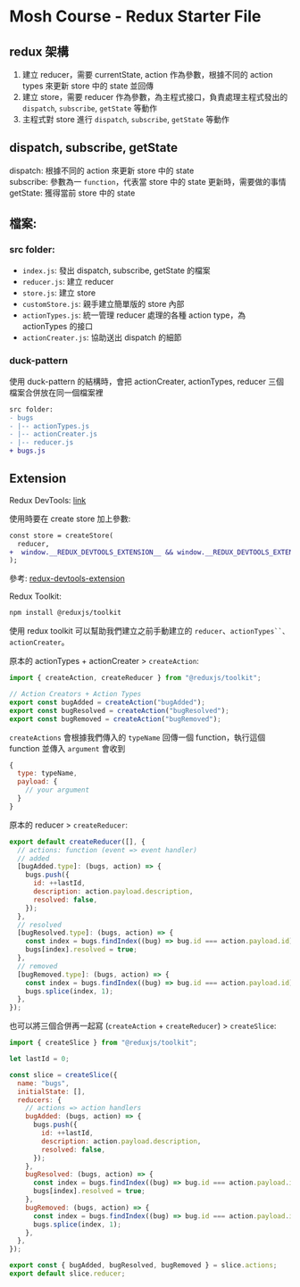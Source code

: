 # Mosh Course - Redux Starter File

## redux 架構
1. 建立 reducer，需要 currentState, action 作為參數，根據不同的 action types 來更新 store 中的 state 並回傳
2. 建立 store，需要 reducer 作為參數，為主程式接口，負責處理主程式發出的 `dispatch`, `subscribe`, `getState` 等動作
3. 主程式對 store 進行 `dispatch`, `subscribe`, `getState` 等動作

## dispatch, subscribe, getState
dispatch: 根據不同的 action 來更新 store 中的 state  
subscribe: 參數為一 `function`，代表當 store 中的 state 更新時，需要做的事情  
getState: 獲得當前 store 中的 state

## 檔案:
### src folder: 
+ `index.js`: 發出 dispatch, subscribe, getState 的檔案
+ `reducer.js`: 建立 reducer
+ `store.js`: 建立 store
+ `customStore.js`: 親手建立簡單版的 store 內部
+ `actionTypes.js`: 統一管理 reducer 處理的各種 action type，為 actionTypes 的接口
+ `actionCreater.js`: 協助送出 dispatch 的細節

### duck-pattern
使用 duck-pattern 的結構時，會把 actionCreater, actionTypes, reducer 三個檔案合併放在同一個檔案裡
```diff
src folder:
- bugs
- |-- actionTypes.js
- |-- actionCreater.js
- |-- reducer.js
+ bugs.js
```

## Extension
Redux DevTools: [link](https://chrome.google.com/webstore/detail/redux-devtools/lmhkpmbekcpmknklioeibfkpmmfibljd?hl=zh-TW)

使用時要在 create store 加上參數:
```diff
const store = createStore(
  reducer,
+  window.__REDUX_DEVTOOLS_EXTENSION__ && window.__REDUX_DEVTOOLS_EXTENSION__()
);
```
參考: [redux-devtools-extension](https://github.com/zalmoxisus/redux-devtools-extension#1-with-redux)

Redux Toolkit:
```bash
npm install @reduxjs/toolkit
```

使用 redux toolkit 可以幫助我們建立之前手動建立的 `reducer`、`actionTypes``、actionCreater`。

原本的 actionTypes + actionCreater > `createAction`: 
```js
import { createAction, createReducer } from "@reduxjs/toolkit";

// Action Creators + Action Types
export const bugAdded = createAction("bugAdded");
export const bugResolved = createAction("bugResolved");
export const bugRemoved = createAction("bugRemoved");
```
`createActions` 會根據我們傳入的 `typeName` 回傳一個 function，執行這個 function 並傳入 `argument` 會收到
```js
{
  type: typeName,
  payload: {
    // your argument
  }
}
```
原本的 reducer > `createReducer`:
```js
export default createReducer([], {
  // actions: function (event => event handler)
  // added
  [bugAdded.type]: (bugs, action) => {
    bugs.push({
      id: ++lastId,
      description: action.payload.description,
      resolved: false,
    });
  },
  // resolved
  [bugResolved.type]: (bugs, action) => {
    const index = bugs.findIndex((bug) => bug.id === action.payload.id);
    bugs[index].resolved = true;
  },
  // removed
  [bugRemoved.type]: (bugs, action) => {
    const index = bugs.findIndex((bug) => bug.id === action.payload.id);
    bugs.splice(index, 1);
  },
});
```

也可以將三個合併再一起寫 (`createAction` + `createReducer`) > `createSlice`:
```js
import { createSlice } from "@reduxjs/toolkit";

let lastId = 0;

const slice = createSlice({
  name: "bugs",
  initialState: [],
  reducers: {
    // actions => action handlers
    bugAdded: (bugs, action) => {
      bugs.push({
        id: ++lastId,
        description: action.payload.description,
        resolved: false,
      });
    },
    bugResolved: (bugs, action) => {
      const index = bugs.findIndex((bug) => bug.id === action.payload.id);
      bugs[index].resolved = true;
    },
    bugRemoved: (bugs, action) => {
      const index = bugs.findIndex((bug) => bug.id === action.payload.id);
      bugs.splice(index, 1);
    },
  },
});

export const { bugAdded, bugResolved, bugRemoved } = slice.actions;
export default slice.reducer;

```